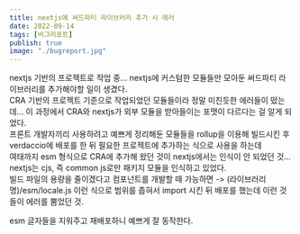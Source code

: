 ```yaml
---
title: nextjs에 써드파티 라이브러리 추가 시 에러
date: 2022-09-14
tags: [버그리포트]
publish: true
image: "./bugreport.jpg"
---
```


nextjs 기반의 프로젝트로 작업 중... nextjs에 커스텀한 모듈들만 모아둔 써드파티 라이브러리를 추가해야할 일이 생겼다.  
CRA 기반의 프로젝트 기준으로 작업되었던 모듈들이라 정말 미친듯한 에러들이 떴는데... 이 과정에서 CRA와 nextjs가 외부 모듈을 받아들이는 포맷이 다르다는 걸 알게 되었다.  
프론트 개발자끼리 사용하려고 예쁘게 정리해둔 모듈들을 rollup을 이용해 빌드시킨 후 verdaccio에 배포를 한 뒤 필요한 프로젝트에 추가하는 식으로 사용을 하는데  
여태까지 esm 형식으로 CRA에 추가해 왔던 것이 nextjs에서는 인식이 안 되었던 것... nextjs는 cjs, 즉 common js로만 패키지 모듈을 인식하고 있었다.  
빌드 파일의 용량을 줄이겠다고 컴포넌트를 개발할 때 가능하면 -> (라이브러리명)/esm/locale.js 이런 식으로 범위를 좁혀서 import 시킨 뒤 배포를 했는데 이런 것들이 에러를 뿜었던 것.

esm 글자들을 지워주고 재배포하니 예쁘게 잘 동작한다.
